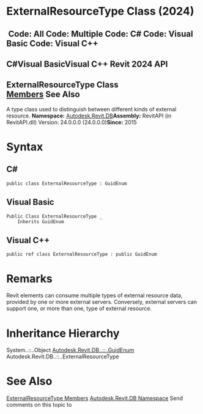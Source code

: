 # ExternalResourceType Class (2024)

﻿
 Code: All Code: Multiple Code: C# Code: Visual Basic Code: Visual C++   
---  
C#Visual BasicVisual C++
Revit 2024 API  
---  
ExternalResourceType Class  
[Members](2c61004d-2303-06f9-4b17-0814d9509caa.md "ExternalResourceType Members") See Also  
---  
A type class used to distinguish between different kinds of external resource. 
**Namespace:** [Autodesk.Revit.DB](87546ba7-461b-c646-cbb1-2cb8f5bff8b2.md "Autodesk.Revit.DB Namespace")**Assembly:** RevitAPI (in RevitAPI.dll) Version: 24.0.0.0 (24.0.0.0)**Since:** 2015 
# Syntax
C#  
---  
```text
public class ExternalResourceType : GuidEnum
```
  
Visual Basic  
---  
```text
Public Class ExternalResourceType _
	Inherits GuidEnum
```
  
Visual C++  
---  
```text
public ref class ExternalResourceType : public GuidEnum
```
  
# Remarks
Revit elements can consume multiple types of external resource data, provided by one or more external servers. Conversely, external servers can support one, or more than one, type of external resource. 
# Inheritance Hierarchy
System..::..Object [Autodesk.Revit.DB..::..GuidEnum](36623d19-ba65-63c0-337a-f43c593a9931.md "GuidEnum Class") Autodesk.Revit.DB..::..ExternalResourceType
# See Also
[ExternalResourceType Members](2c61004d-2303-06f9-4b17-0814d9509caa.md "ExternalResourceType Members")
[Autodesk.Revit.DB Namespace](87546ba7-461b-c646-cbb1-2cb8f5bff8b2.md "Autodesk.Revit.DB Namespace")
Send comments on this topic to 